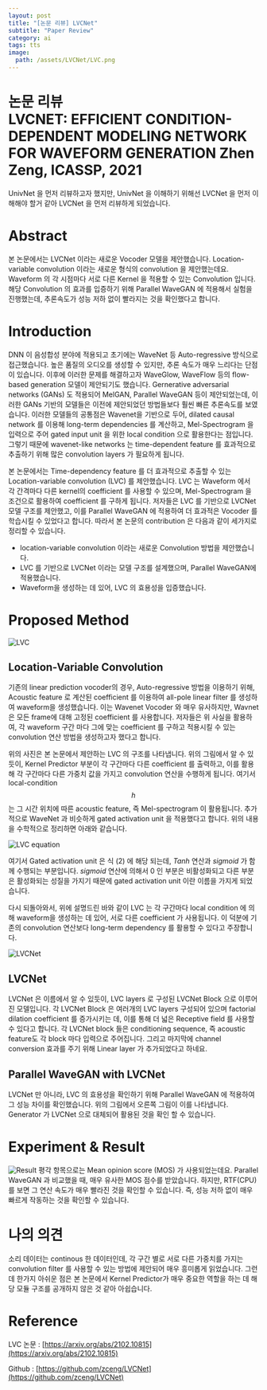 ```yaml
---
layout: post
title: "[논문 리뷰] LVCNet"
subtitle: "Paper Review"
category: ai
tags: tts
image:
  path: /assets/LVCNet/LVC.png
---
```

논문 리뷰  
LVCNET: EFFICIENT CONDITION-DEPENDENT MODELING NETWORK FOR WAVEFORM GENERATION 
Zhen Zeng, ICASSP, 2021
=================================================================
UnivNet 을 먼저 리뷰하고자 했지만, UnivNet 을 이해하기 위해선 LVCNet 을 먼저 이해해야 할거 같아 LVCNet 을 먼저 리뷰하게 되었습니다.
# Abstract
 본 논문에서는 LVCNet 이라는 새로운 Vocoder 모델을 제안했습니다. Location-variable convolution 이라는 새로운 형식의 convolution 을 제안했는데요. Waveform 의 각 시점마다 서로 다른 Kernel 을 적용할 수 있는 Convolution 입니다. 해당 Convolution 의 효과를 입증하기 위해 Parallel WaveGAN 에 적용해서 실험을 진행했는데, 추론속도가 성능 저하 없이 빨라지는 것을 확인했다고 합니다.

# Introduction

DNN 이 음성합성 분야에 적용되고 초기에는 WaveNet 등 Auto-regressive 방식으로 접근했습니다. 높은 품질의 오디오를 생성할 수 있지만, 추론 속도가 매우 느리다는 단점이 있습니다. 이후에 이러한 문제를 해결하고자 WaveGlow, WaveFlow 등의 flow-based generation 모델이 제안되기도 했습니다. Gernerative adversarial networks (GANs) 도 적용되어 MelGAN, Parallel WaveGAN 등이 제안되었는데, 이러한 GANs 기반의 모델들은 이전에 제안되었던 방법들보다 훨씬 빠른 추론속도를 보였습니다. 이러한 모델들의 공통점은 Wavenet을 기반으로 두어, dilated causal network 를 이용해 long-term dependencies 를 계산하고, Mel-Spectrogram 을 입력으로 주어 gated input unit 을 위한 local condition 으로 활용한다는 점입니다. 그렇기 때문에 wavenet-like networks 는 time-dependent feature 를 효과적으로 추출하기 위해 많은 convolution layers 가 필요하게 됩니다.

본 논문에서는 Time-dependency feature 를 더 효과적으로 추출할 수 있는 Location-variable convolution (LVC) 를 제안했습니다. LVC 는 Waveform 에서 각 간격마다 다른 kernel의 coefficient 를 사용할 수 있으며, Mel-Spectrogram 을 조건으로 활용하여 coefficient 를 구하게 됩니다. 저자들은 LVC 를 기반으로 LVCNet 모델 구조를 제안했고, 이를 Parallel WaveGAN 에 적용하여 더 효과적은 Vocoder 를 학습시킬 수 있었다고 합니다. 따라서 본 논문의 contribution 은 다음과 같이 세가지로 정리할 수 있습니다.

- location-variable convolution 이라는 새로운 Convolution 방법을 제안했습니다.
- LVC 를 기반으로 LVCNet 이라는 모델 구조를 설계했으며, Parallel WaveGAN에 적용했습니다.
- Waveform을 생성하는 데 있어, LVC 의 효용성을 입증했습니다.

# Proposed Method
![LVC](/assets/LVCNet/LVC.png)
## Location-Variable Convolution
 기존의 linear prediction vocoder의 경우, Auto-regressive 방법을 이용하기 위해, Acoustic feature 로 계산된 coefficient 를 이용하여 all-pole linear filter 를 생성하여 waveform을 생성했습니다. 이는 Wavenet Vocoder 와 매우 유사하지만, Wavnet 은 모든 frame에 대해 고정된 coefficient 를 사용합니다. 저자들은 위 사실을 활용하여, 각 waveform 구간 마다 그에 맞는 coefficient 를 구하고 적용시킬 수 있는 convolution 연산 방법을 생성하고자 했다고 합니다.

 위의 사진은 본 논문에서 제안하는 LVC 의 구조를 나타냅니다. 위의 그림에서 알 수 있듯이, Kernel Predictor 부분이 각 구간마다 다른 coefficient 를 출력하고, 이를 활용해 각 구간마다 다른 가중치 값을 가지고 convolution 연산을 수행하게 됩니다. 여기서 local-condition $$h$$ 는 그 시간 위치에 따른 acoustic feature, 즉 Mel-spectrogram 이 활용됩니다. 추가적으로 WaveNet 과 비슷하게 gated activation unit 을 적용했다고 합니다. 위의 내용을 수학적으로 정리하면 아래와 같습니다.

![LVC equation](/assets/LVCNet/LVC_equation.png)

여기서 Gated activation unit 은 식 (2) 에 해당 되는데, $Tanh$ 연산과 $sigmoid$ 가 함께 수행되는 부분입니다. $sigmoid$ 연산에 의해서 0 인 부분은 비활성화되고 다른 부분은 활성화되는 성질을 가지기 때문에 gated activation unit 이란 이름을 가지게 되었습니다.

다시 되돌아와서, 위에 설명드린 바와 같이 LVC 는 각 구간마다 local condition 에 의해 waveform을 생성하는 데 있어, 서로 다른 coefficient 가 사용됩니다. 이 덕분에 기존의 convolution 연산보다 long-term dependency 를 활용할 수 있다고 주장합니다.

![LVCNet](/assets/LVCNet/LVCNet.png)
## LVCNet

LVCNet 은 이름에서 알 수 있듯이, LVC layers 로 구성된 LVCNet Block 으로 이루어진 모델입니다. 각 LVCNet Block 은 여러개의 LVC layers 구성되어 있으며 factorial dilation coefficient 를 증가시키는 데, 이를 통해 더 넓은 Receptive field 를 사용할 수 있다고 합니다. 각 LVCNet block 들은 conditioning sequence, 즉 acoustic feature도 각 block 마다 입력으로 주어집니다. 그리고 마지막에 channel conversion 효과를 주기 위해 Linear layer 가 추가되었다고 하네요.

## Parallel WaveGAN with LVCNet

LVCNet 만 아니라, LVC 의 효용성을 확인하기 위해 Parallel WaveGAN 에 적용하여 그 성능 차이를 확인했습니다. 위의 그림에서 오른쪽 그림이 이를 나타냅니다. Generator 가 LVCNet 으로 대체되어 활용된 것을 확인 할 수 있습니다. 

# Experiment & Result

![Result](/assets/LVCNet/LVC_Result.png)
 평각 항목으로는 Mean opinion score (MOS) 가 사용되었는데요. Parallel WaveGAN 과 비교했을 때, 매우 유사한 MOS 점수를 받았습니다. 하지만, RTF(CPU) 를 보면 그 연산 속도가 매우 빨라진 것을 확인할 수 있습니다. 즉, 성능 저하 없이 매우 빠르게 작동하는 것을 확인할 수 있습니다.

# 나의 의견
 소리 데이터는 continous 한 데이터인데, 각 구간 별로 서로 다른 가중치를 가지는 convolution filter 를 사용할 수 있는 방법에 제안되어 매우 흥미롭게 읽었습니다. 그런데 한가지 아쉬운 점은 본 논문에서 Kernel Predictor가 매우 중요한 역할을 하는 데 해당 모듈 구조를 공개하지 않은 것 같아 아쉽습니다.


# Reference 
 LVC 논문 : [https://arxiv.org/abs/2102.10815](https://arxiv.org/abs/2102.10815)

 Github : [https://github.com/zceng/LVCNet](https://github.com/zceng/LVCNet)
